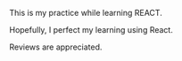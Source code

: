 This is my practice while learning REACT. 

Hopefully, I perfect my learning using React. 

Reviews are appreciated.